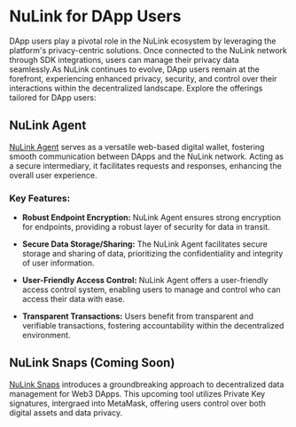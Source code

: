 # NuLink for DApp Users

DApp users play a pivotal role in the NuLink ecosystem by leveraging the platform's privacy-centric solutions. Once connected to the NuLink network through SDK integrations, users can manage their privacy data seamlessly.As NuLink continues to evolve, DApp users remain at the forefront, experiencing enhanced privacy, security, and control over their interactions within the decentralized landscape. Explore the offerings tailored for DApp users:

## NuLink Agent

[NuLink Agent](./product/user/nulink_agent.md) serves as a versatile web-based digital wallet, fostering smooth communication between DApps and the NuLink network. Acting as a secure intermediary, it facilitates requests and responses, enhancing the overall user experience.


### Key Features:

- **Robust Endpoint Encryption:** NuLink Agent ensures strong encryption for endpoints, providing a robust layer of security for data in transit.

- **Secure Data Storage/Sharing:** The NuLink Agent facilitates secure storage and sharing of data, prioritizing the confidentiality and integrity of user information.

- **User-Friendly Access Control:** NuLink Agent offers a user-friendly access control system, enabling users to manage and control who can access their data with ease.

- **Transparent Transactions:** Users benefit from transparent and verifiable transactions, fostering accountability within the decentralized environment.


## NuLink Snaps (Coming Soon)

[NuLink Snaps](./product/user/nulink_snaps.md) introduces a groundbreaking approach to decentralized data management for Web3 DApps. This upcoming tool utilizes Private Key signatures, intergraed into MetaMask, offering users control over both digital assets and data privacy.






